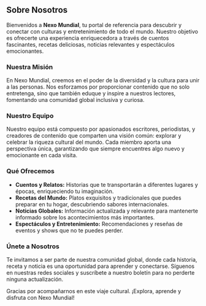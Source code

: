 ## Sobre Nosotros

Bienvenidos a **Nexo Mundial**, tu portal de referencia para descubrir y conectar con culturas y entretenimiento de todo el mundo. Nuestro objetivo es ofrecerte una experiencia enriquecedora a través de cuentos fascinantes, recetas deliciosas, noticias relevantes y espectáculos emocionantes.

### Nuestra Misión

En Nexo Mundial, creemos en el poder de la diversidad y la cultura para unir a las personas. Nos esforzamos por proporcionar contenido que no solo entretenga, sino que también eduque y inspire a nuestros lectores, fomentando una comunidad global inclusiva y curiosa.

### Nuestro Equipo

Nuestro equipo está compuesto por apasionados escritores, periodistas, y creadores de contenido que comparten una visión común: explorar y celebrar la riqueza cultural del mundo. Cada miembro aporta una perspectiva única, garantizando que siempre encuentres algo nuevo y emocionante en cada visita.

### Qué Ofrecemos

- **Cuentos y Relatos:** Historias que te transportarán a diferentes lugares y épocas, enriqueciendo tu imaginación.
- **Recetas del Mundo:** Platos exquisitos y tradicionales que puedes preparar en tu hogar, descubriendo sabores internacionales.
- **Noticias Globales:** Información actualizada y relevante para mantenerte informado sobre los acontecimientos más importantes.
- **Espectáculos y Entretenimiento:** Recomendaciones y reseñas de eventos y shows que no te puedes perder.

### Únete a Nosotros

Te invitamos a ser parte de nuestra comunidad global, donde cada historia, receta y noticia es una oportunidad para aprender y conectarse. Síguenos en nuestras redes sociales y suscríbete a nuestro boletín para no perderte ninguna actualización.

Gracias por acompañarnos en este viaje cultural. ¡Explora, aprende y disfruta con Nexo Mundial!

<!-- > ### Sources of images used in this site
> - [Unsplash](https://unsplash.com/)
> - [星と少女](https://www.pixiv.net/artworks/108916539) by [Stella](https://www.pixiv.net/users/93273965)
> - [Rabbit - v1.4 Showcase](https://civitai.com/posts/586908) by [Rabbit_YourMajesty](https://civitai.com/user/Rabbit_YourMajesty) -->